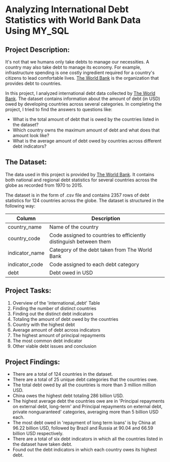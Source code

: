 # Analyzing International Debt Statistics with World Bank Data Using MY_SQL

## Project Description:

It's not that we humans only take debts to manage our necessities. A country may also take debt to manage its economy. For example, infrastructure spending is one costly ingredient required for a country's citizens to lead comfortable lives. <a href="https://www.worldbank.org/" target="_blank">The World Bank</a> is the organization that provides debt to countries.

In this project, I analyzed international debt data collected by <a href="https://www.worldbank.org/" target="_blank">The World Bank</a>. The dataset contains information about the amount of debt (in USD) owed by developing countries across several categories. In completing the project, I tried to find the answers to questions like:

- What is the total amount of debt that is owed by the countries listed in the dataset?
- Which country owns the maximum amount of debt and what does that amount look like?
- What is the average amount of debt owed by countries across different debt indicators?



## The Dataset:

The data used in this project is provided by <a href="https://www.worldbank.org/" target="_blank">The World Bank</a>. It contains both national and regional debt statistics for several countries across the globe as recorded from 1970 to 2015.

The dataset is in the form of .csv file and contains 2357 rows of debt statistics for 124 countries across the globe. The dataset is structured in the following way:

|	Column	|	Description	|
|---------------|-----------------------|
|	country_name	|	Name of the country	|
|	country_code	|	Code assigned to countries to efficiently distinguish between them	|
|	indicator_name	|	Category of the debt taken from The World Bank	|
|	indicator_code	|	Code assigned to each debt category	|
|	debt	|	Debt owed in USD	|

## Project Tasks:

1. Overview of the 'international\_debt' Table
2. Finding the number of distinct countries
3. Finding out the distinct debt indicators
4. Totaling the amount of debt owed by the countries
5. Country with the highest debt
6. Average amount of debt across indicators
7. The highest amount of principal repayments
8. The most common debt indicator
9. Other viable debt issues and conclusion

## Project Findings:

- There are a total of 124 countries in the dataset. 
- There are a total of 25 unique debt categories that the countries owe. 
- The total debt owed by all the countries is more than 3 million million USD. 
- China owes the highest debt totaling 286 billion USD. 
- The highest average debt the countries owe are in 'Principal repayments on external debt, long-term' and Principal repayments on external debt, private nonguaranteed' categories, averaging more than 5 billion USD each. 
- The most debt owed in 'repayment of long term loans' is by China at 96.22 billion USD, followed by Brazil and Russia at 90.04 and 66.59 billion USD respectively. 
- There are a total of six debt indicators in which all the countries listed in the dataset have taken debt.
- Found out the debt indicators in which each country owes its highest debt.  
